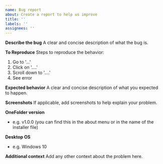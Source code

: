 ```yaml
---
name: Bug report
about: Create a report to help us improve
title: ''
labels: ''
assignees: ''
---
```


**Describe the bug**
A clear and concise description of what the bug is.

**To Reproduce**
Steps to reproduce the behavior:

1. Go to '...'
2. Click on '....'
3. Scroll down to '....'
4. See error

**Expected behavior**
A clear and concise description of what you expected to happen.

**Screenshots**
If applicable, add screenshots to help explain your problem.

**OneFolder version**

- e.g. v1.0.0 (you can find this in the about menu or in the name of the installer file)

**Desktop OS**

- e.g. Windows 10

**Additional context**
Add any other context about the problem here.
